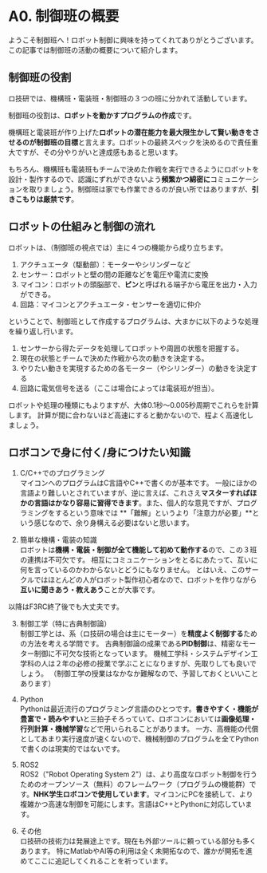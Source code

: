 # A0. 制御班の概要
ようこそ制御班へ！ロボット制御に興味を持ってくれてありがとうございます。
この記事では制御班の活動の概要について紹介します。

## 制御班の役割
ロ技研では、機構班・電装班・制御班の３つの班に分かれて活動しています。

制御班の役割は、**ロボットを動かすプログラムの作成**です。

機構班と電装班が作り上げた**ロボットの潜在能力を最大限生かして賢い動きをさせるのが制御班の目標**と言えます。ロボットの最終スペックを決めるので責任重大ですが、その分やりがいと達成感もあると思います。

もちろん、機構班も電装班もチームで決めた作戦を実行できるようにロボットを設計・製作するので、認識にずれができないよう**頻繁かつ綿密に**コミュニケーションを取りましょう。制御班は家でも作業できるのが良い所ではありますが、**引きこもりは厳禁です**。


## ロボットの仕組みと制御の流れ
ロボットは、（制御班の視点では）主に４つの機能から成り立ちます。
1. アクチュエータ（駆動部）：モーターやシリンダーなど
2. センサー：ロボットと壁の間の距離などを電圧や電流に変換
3. マイコン：ロボットの頭脳部で、**ピン**と呼ばれる端子から電圧を出力・入力ができる。
4. 回路：マイコンとアクチュエータ・センサーを適切に仲介

ということで、制御班として作成するプログラムは、大まかに以下のような処理を繰り返し行います。
1. センサーから得たデータを処理してロボットや周囲の状態を把握する。
2. 現在の状態とチームで決めた作戦から次の動きを決定する。
3. やりたい動きを実現するための各モーター（やシリンダー）の動きを決定する
4. 回路に電気信号を送る（ここは場合によっては電装班が担当）。

ロボットや処理の種類にもよりますが、大体0.1秒～0.005秒周期でこれらを計算します。
計算が間に合わないほど高速にすると動かないので、程よく高速化しましょう。
## ロボコンで身に付く/身につけたい知識
1. C/C++でのプログラミング<br>
マイコンへのプログラムはC言語やC++で書くのが基本です。
一般にほかの言語より難しいとされていますが、逆に言えば、これさえ**マスターすればほかの言語はかなり容易に習得できます**。また、個人的な意見ですが、プログラミングをするという意味では **「難解」というより「注意力が必要」**という感じなので、余り身構える必要はないと思います。

2. 簡単な機構・電装の知識<br>
ロボットは**機構・電装・制御が全て機能して初めて動作する**ので、この３班の連携は不可欠です。
相互にコミュニケーションをとるにあたって、互いに何を言っているのかわからないとどうにもなりません。
とはいえ、このサークルではほとんどの人がロボット製作初心者なので、ロボットを作りながら**互いに聞きあう・教えあう**ことが大事です。

以降はF3RC終了後でも大丈夫です。<br>

3. 制御工学（特に古典制御論）<br>
制御工学とは、系（ロ技研の場合は主にモーター）を**精度よく制御する**ための方法を考える学問です。
古典制御論の成果である**PID制御**は、精密なモーター制御に不可欠な技術となっています。
機械工学科・システムデザイン工学科の人は２年の必修の授業で学ぶことになりますが、先取りしても良いでしょう。
（制御工学の授業はなかなか難解なので、予習しておくといいことあります）

4. Python<br>
Pythonは最近流行のプログラミング言語のひとつです。**書きやすく・機能が豊富で・読みやすい**と三拍子そろっていて、ロボコンにおいては**画像処理・行列計算・機械学習**などで用いられることがあります。
一方、高機能の代償としてあまり実行速度が速くないので、機械制御のプログラムを全てPythonで書くのは現実的ではないです。

5. ROS2<br>
ROS2（"Robot Operating System 2"）は、より高度なロボット制御を行うためのオープンソース（無料）のフレームワーク（プログラムの機能群）です。**NHK学生ロボコンで使用しています**。マイコンにPCを接続して、より複雑かつ高速な制御を可能にします。言語はC++とPythonに対応しています。

6. その他<br>
ロ技研の技術力は発展途上です。現在も外部ツールに頼っている部分も多くあります。
特にMatlabやAI等の利用は全く未開拓なので、誰かが開拓を進めてここに追記してくれることを祈っています。

